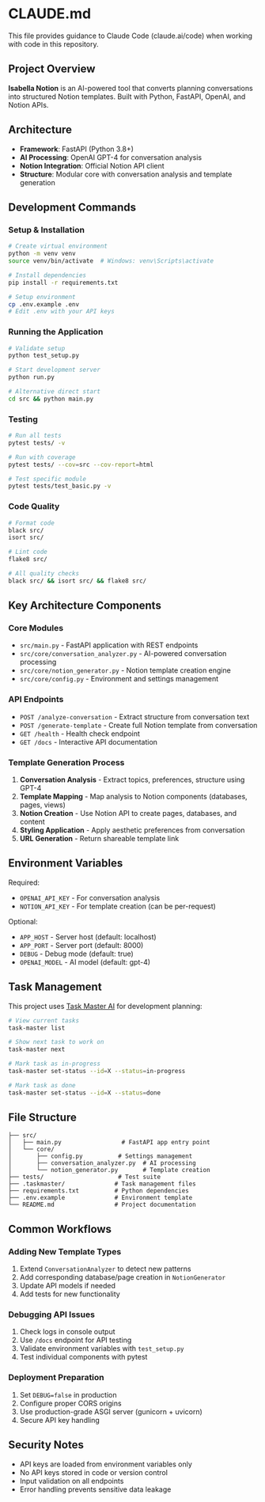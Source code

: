 # CLAUDE.md

This file provides guidance to Claude Code (claude.ai/code) when working with code in this repository.

## Project Overview

**Isabella Notion** is an AI-powered tool that converts planning conversations into structured Notion templates. Built with Python, FastAPI, OpenAI, and Notion APIs.

## Architecture

- **Framework**: FastAPI (Python 3.8+)
- **AI Processing**: OpenAI GPT-4 for conversation analysis
- **Notion Integration**: Official Notion API client
- **Structure**: Modular core with conversation analysis and template generation

## Development Commands

### Setup & Installation
```bash
# Create virtual environment
python -m venv venv
source venv/bin/activate  # Windows: venv\Scripts\activate

# Install dependencies
pip install -r requirements.txt

# Setup environment
cp .env.example .env
# Edit .env with your API keys
```

### Running the Application
```bash
# Validate setup
python test_setup.py

# Start development server
python run.py

# Alternative direct start
cd src && python main.py
```

### Testing
```bash
# Run all tests
pytest tests/ -v

# Run with coverage
pytest tests/ --cov=src --cov-report=html

# Test specific module
pytest tests/test_basic.py -v
```

### Code Quality
```bash
# Format code
black src/
isort src/

# Lint code
flake8 src/

# All quality checks
black src/ && isort src/ && flake8 src/
```

## Key Architecture Components

### Core Modules
- `src/main.py` - FastAPI application with REST endpoints
- `src/core/conversation_analyzer.py` - AI-powered conversation processing
- `src/core/notion_generator.py` - Notion template creation engine
- `src/core/config.py` - Environment and settings management

### API Endpoints
- `POST /analyze-conversation` - Extract structure from conversation text
- `POST /generate-template` - Create full Notion template from conversation
- `GET /health` - Health check endpoint
- `GET /docs` - Interactive API documentation

### Template Generation Process
1. **Conversation Analysis** - Extract topics, preferences, structure using GPT-4
2. **Template Mapping** - Map analysis to Notion components (databases, pages, views)
3. **Notion Creation** - Use Notion API to create pages, databases, and content
4. **Styling Application** - Apply aesthetic preferences from conversation
5. **URL Generation** - Return shareable template link

## Environment Variables

Required:
- `OPENAI_API_KEY` - For conversation analysis
- `NOTION_API_KEY` - For template creation (can be per-request)

Optional:
- `APP_HOST` - Server host (default: localhost)
- `APP_PORT` - Server port (default: 8000)
- `DEBUG` - Debug mode (default: true)
- `OPENAI_MODEL` - AI model (default: gpt-4)

## Task Management

This project uses [Task Master AI](https://github.com/eyaltoledano/taskmaster-ai) for development planning:

```bash
# View current tasks
task-master list

# Show next task to work on
task-master next

# Mark task as in-progress
task-master set-status --id=X --status=in-progress

# Mark task as done
task-master set-status --id=X --status=done
```

## File Structure

```
├── src/
│   ├── main.py                 # FastAPI app entry point
│   └── core/
│       ├── config.py          # Settings management
│       ├── conversation_analyzer.py  # AI processing
│       └── notion_generator.py       # Template creation
├── tests/                     # Test suite
├── .taskmaster/              # Task management files
├── requirements.txt          # Python dependencies
├── .env.example              # Environment template
└── README.md                 # Project documentation
```

## Common Workflows

### Adding New Template Types
1. Extend `ConversationAnalyzer` to detect new patterns
2. Add corresponding database/page creation in `NotionGenerator`
3. Update API models if needed
4. Add tests for new functionality

### Debugging API Issues
1. Check logs in console output
2. Use `/docs` endpoint for API testing
3. Validate environment variables with `test_setup.py`
4. Test individual components with pytest

### Deployment Preparation
1. Set `DEBUG=false` in production
2. Configure proper CORS origins
3. Use production-grade ASGI server (gunicorn + uvicorn)
4. Secure API key handling

## Security Notes

- API keys are loaded from environment variables only
- No API keys stored in code or version control
- Input validation on all endpoints
- Error handling prevents sensitive data leakage